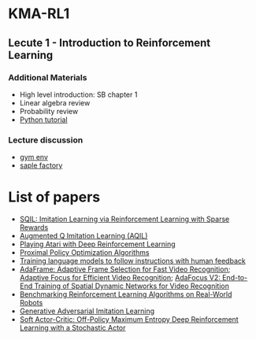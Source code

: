 # KMA-RL1

## Lecute 1 - Introduction to Reinforcement Learning

### Additional Materials
- High level introduction: SB chapter 1
- Linear algebra review
- Probability review
- [Python tutorial](https://cs231n.github.io/python-numpy-tutorial/)

### Lecture discussion
- [gym env](https://www.gymlibrary.dev)
- [saple factory](https://github.com/alex-petrenko/sample-factory) 



# List of papers
- [SQIL: Imitation Learning via Reinforcement Learning with Sparse Rewards](https://arxiv.org/abs/1905.11108)
- [Augmented Q Imitation Learning (AQIL)](https://arxiv.org/abs/2004.00993)
- [Playing Atari with Deep Reinforcement Learning](https://arxiv.org/abs/1312.5602)
- [Proximal Policy Optimization Algorithms](https://arxiv.org/abs/1707.06347)
- [Training language models to follow instructions with human feedback](https://arxiv.org/abs/2203.02155)
- [AdaFrame: Adaptive Frame Selection for Fast Video Recognition](https://arxiv.org/abs/1811.12432); [Adaptive Focus for Efficient Video Recognition](https://arxiv.org/pdf/2105.03245.pdf); [AdaFocus V2: End-to-End Training of Spatial Dynamic Networks for Video Recognition](https://arxiv.org/pdf/2112.14238.pdf)
- [Benchmarking Reinforcement Learning Algorithms on Real-World Robots](https://arxiv.org/abs/1809.07731)
- [Generative Adversarial Imitation Learning](https://arxiv.org/abs/1606.03476)
- [Soft Actor-Critic: Off-Policy Maximum Entropy Deep Reinforcement Learning with a Stochastic Actor](https://arxiv.org/abs/1801.01290)
